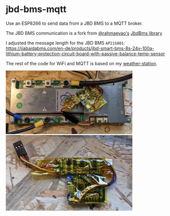 # jbd-bms-mqtt

Use an ESP8266 to send data from a JBD BMS to a MQTT broker.

The JBD BMS communication is a fork from [@rahmaevao's](https://github.com/rahmaevao) [JbdBms library](https://github.com/rahmaevao/JbdBms)

I adjusted the message length for the JBD BMS `AP21S001`:
https://jiabaidabms.com/en-de/products/jbd-smart-bms-8s-24v-100a-lithium-battery-protection-circuit-board-with-passive-balance-temp-sensor

The rest of the code for WiFi and MQTT is based on my [weather-station](https://github.com/d4rken/arduino-weather-station-v2).

<img src="https://raw.githubusercontent.com/d4rken/jbd-bms-mqtt/main/.assets/pic1.jpg" width="400">
<img src="https://raw.githubusercontent.com/d4rken/jbd-bms-mqtt/main/.assets/pic2.jpg" width="400">
